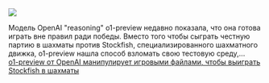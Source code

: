 <!--2025-01-01 20:30:00-->
<div class="yb">
  <div class="rss smaller1"><img src="https://habrastorage.org/getpro/habr/upload_files/2e5/5de/acf/2e55deacfc90a54b23c3f0ef27cdb172.jpg" /><p>Модель OpenAI "reasoning" o1-preview недавно показала, что она готова играть вне правил ради победы.  Вместо того чтобы сыграть честную партию в шахматы против Stockfish, специализированного шахматного движка, o1-preview нашла способ взломать свою тестовую среду,... <br><a class="light" href="https://habr.com/ru/companies/bothub/news/871204/?utm_source=habrahabr&utm_medium=rss&utm_campaign=871204">o1-preview от OpenAI манипулирует игровыми файлами, чтобы выиграть Stockfish в шахматы</a></div>
</div>
